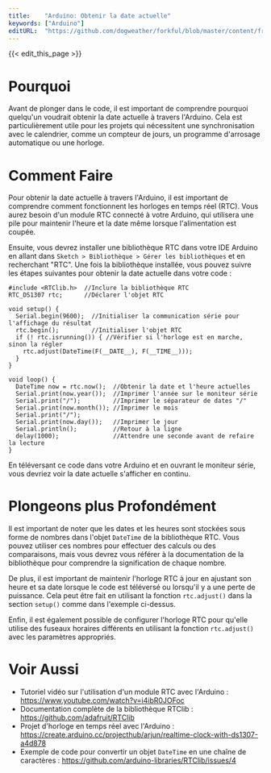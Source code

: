```yaml
---
title:    "Arduino: Obtenir la date actuelle"
keywords: ["Arduino"]
editURL:  "https://github.com/dogweather/forkful/blob/master/content/fr/arduino/getting-the-current-date.md"
---
```


{{< edit_this_page >}}

# Pourquoi
Avant de plonger dans le code, il est important de comprendre pourquoi quelqu'un voudrait obtenir la date actuelle à travers l'Arduino. Cela est particulièrement utile pour les projets qui nécessitent une synchronisation avec le calendrier, comme un compteur de jours, un programme d'arrosage automatique ou une horloge.

# Comment Faire
Pour obtenir la date actuelle à travers l'Arduino, il est important de comprendre comment fonctionnent les horloges en temps réel (RTC). Vous aurez besoin d'un module RTC connecté à votre Arduino, qui utilisera une pile pour maintenir l'heure et la date même lorsque l'alimentation est coupée. 

Ensuite, vous devrez installer une bibliothèque RTC dans votre IDE Arduino en allant dans `Sketch > Bibliothèque > Gérer les bibliothèques` et en recherchant "RTC". Une fois la bibliothèque installée, vous pouvez suivre les étapes suivantes pour obtenir la date actuelle dans votre code :

```Arduino
#include <RTClib.h>  //Inclure la bibliothèque RTC
RTC_DS1307 rtc;      //Déclarer l'objet RTC

void setup() {
  Serial.begin(9600);  //Initialiser la communication série pour l'affichage du résultat 
  rtc.begin();         //Initialiser l'objet RTC
  if (! rtc.isrunning()) { //Vérifier si l'horloge est en marche, sinon la régler
    rtc.adjust(DateTime(F(__DATE__), F(__TIME__)));
  }
}

void loop() {
  DateTime now = rtc.now();  //Obtenir la date et l'heure actuelles
  Serial.print(now.year());  //Imprimer l'année sur le moniteur série
  Serial.print("/");         //Imprimer le séparateur de dates "/"
  Serial.print(now.month()); //Imprimer le mois
  Serial.print("/");         
  Serial.print(now.day());   //Imprimer le jour
  Serial.println();          //Retour à la ligne
  delay(1000);               //Attendre une seconde avant de refaire la lecture
}
```

En téléversant ce code dans votre Arduino et en ouvrant le moniteur série, vous devriez voir la date actuelle s'afficher en continu.

# Plongeons plus Profondément
Il est important de noter que les dates et les heures sont stockées sous forme de nombres dans l'objet `DateTime` de la bibliothèque RTC. Vous pouvez utiliser ces nombres pour effectuer des calculs ou des comparaisons, mais vous devrez vous référer à la documentation de la bibliothèque pour comprendre la signification de chaque nombre.

De plus, il est important de maintenir l'horloge RTC à jour en ajustant son heure et sa date lorsque le code est téléversé ou lorsqu'il y a une perte de puissance. Cela peut être fait en utilisant la fonction `rtc.adjust()` dans la section `setup()` comme dans l'exemple ci-dessus.

Enfin, il est également possible de configurer l'horloge RTC pour qu'elle utilise des fuseaux horaires différents en utilisant la fonction `rtc.adjust()` avec les paramètres appropriés.

# Voir Aussi
- Tutoriel vidéo sur l'utilisation d'un module RTC avec l'Arduino : https://www.youtube.com/watch?v=i4ibR0JOFoc
- Documentation complète de la bibliothèque RTClib : https://github.com/adafruit/RTClib
- Projet d'horloge en temps réel avec l'Arduino : https://create.arduino.cc/projecthub/arjun/realtime-clock-with-ds1307-a4d878
- Exemple de code pour convertir un objet `DateTime` en une chaîne de caractères : https://github.com/arduino-libraries/RTClib/issues/4